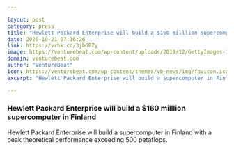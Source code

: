 ```yaml
---

layout: post
category: press
title: "Hewlett Packard Enterprise will build a $160 milllion supercomputer in Finland"
date: 2020-10-21 07:16:26
link: https://vrhk.co/3jbGBZy
image: https://venturebeat.com/wp-content/uploads/2019/12/GettyImages-1134020821-e1587048223491.jpg?w=1200&strip=all
domain: venturebeat.com
author: "VentureBeat"
icon: https://venturebeat.com/wp-content/themes/vb-news/img/favicon.ico
excerpt: "Hewlett Packard Enterprise will build a supercomputer in Finland with a peak theoretical performance exceeding 500 petaflops."

---
```


### Hewlett Packard Enterprise will build a $160 milllion supercomputer in Finland

Hewlett Packard Enterprise will build a supercomputer in Finland with a peak theoretical performance exceeding 500 petaflops.